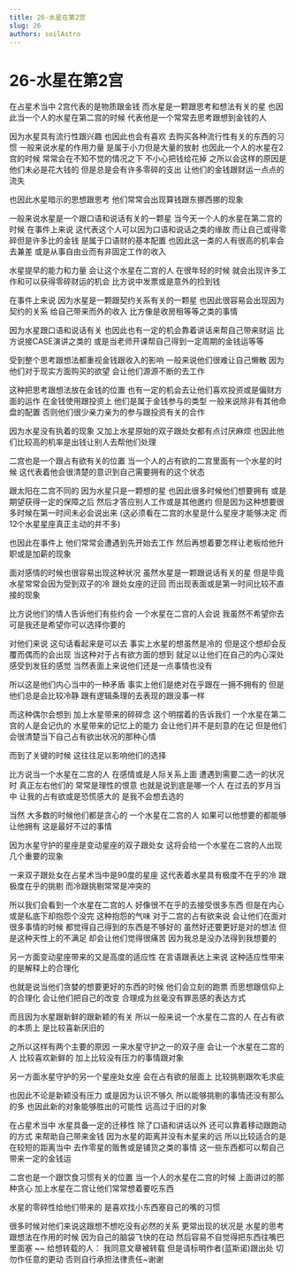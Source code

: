 ```yaml
---
title: 26-水星在第2宫
slug: 26
authors: soilAstro
---
```


# 26-水星在第2宫
在占星术当中
2宫代表的是物质跟金钱
而水星是一颗跟思考和想法有关的星
也因此当一个人的水星在第二宫的时候
代表他是一个常常去思考跟想到金钱的人

因为水星具有流行性跟兴趣
也因此也会有喜欢
去购买各种流行性有关的东西的习惯
一般来说水星的作用力量
是属于小力但是大量的放射
也因此一个人的水星在2宫的时候
常常会在不知不觉的情况之下
不小心把钱给花掉
之所以会这样的原因是
他们未必是花大钱的
但是总是会有许多零碎的支出
让他们的金钱跟财运一点点的流失

也因此水星暗示的思想跟思考
他们常常会出现算钱跟东挪西挪的现象

一般来说水星是一个跟口语和说话有关的一颗星
当今天一个人的水星在第二宫的时候
在事件上来说
这代表这个人可以因为口语和说话之类的缘故
而让自己或得零碎但是许多比的金钱
是属于口语财的基本配置
也因此这一类的人有很高的机率会去兼差
或是从事自由业而有非固定工作的收入

水星提早的能力和力量
会让这个水星在二宫的人
在很年轻的时候
就会出现许多工作和可以获得零碎财运的机会
比方说中发票或是意外的捡到钱

在事件上来说
因为水星是一颗跟契约关系有关的一颗星
也因此很容易会出现因为契约的关系
给自己带来而外的收入
比方像是收房租等等之类的事情

因为水星跟口语和说话有关
也因此也有一定的机会靠着讲话来帮自己带来财运
比方说接CASE演讲之类的
或是当老师开课帮自己得到一定周期的金钱运等等

受到整个思考跟想法都重视金钱跟收入的影响
一般来说他们很难让自己懒散
因为他们对于现实方面购买的欲望
会让他们源源不断的去工作

这种把思考跟想法放在金钱的位置
也有一定的机会去让他们喜欢投资或是偏财方面的运作
在金钱使用跟投资上
他们是属于金钱参与的类型
一般来说除非有其他命盘的配置
否则他们很少亲力亲为的参与跟投资有关的合作

因为水星没有执着的现象
又加上水星原始的双子跟处女都有点讨厌麻烦
也因此他们比较高的机率是出钱让别人去帮他们处理

二宫也是一个跟占有欲有关的位置
当一个人的占有欲的二宫里面有一个水星的时候
这代表着他会很清楚的意识到自己需要拥有的这个状态

跟太阳在二宫不同的
因为水星只是一颗想的星
也因此很多时候他们想要拥有
或是期望获得一定的保障之后
然后才答应别人工作或是其他邀约
但是因为这种想要很多时候在第一时间未必会说出来
(这必须看在二宫的水星是什么星座才能够决定
而12个水星星座真正主动的并不多)

也因此在事件上
他们常常会遭遇到先开始去工作
然后再想着要怎样让老板给他升职或是加薪的现象

面对感情的时候也很容易出现这种状况
虽然水星是一颗跟说话有关的星
但是毕竟水星常常会因为受到双子的冷
跟处女座的迂回
而出现表面或是第一时间比较不直接的现象

比方说他们的情人告诉他们有些约会
一个水星在二宫的人会说
我虽然不希望你去
可是我还是希望你可以选择你要的

对他们来说
这句话看起来是可以去
事实上水星的想虽然是冷的
但是这个想却会反覆而偶而的会出现
当这种对于占有欲方面的想到
就足以让他们在自己的内心深处感受到发狂的感觉
当然表面上来说他们还是一点事情也没有

所以这是他们内心当中的一种矛盾
事实上他们是绝对在乎跟在一拥不拥有的
但是他们总是会比较冷静
跟有逻辑条理的去表现的跟没事一样

而这种偶尔会想到
加上水星带来的碎碎念
这个明摆着的告诉我们
一个水星在第二宫的人是会记仇的
水星带来的记忆上的能力
会让他们并不是刻意的在记
但是他们会很清楚当下自己占有欲出状况的那种心情

而到了关键的时候
这往往足以影响他们的选择

比方说当一个水星在二宫的人
在感情或是人际关系上面
遭遇到需要二选一的状况时
真正左右他们的
常常是理性的恨意
也就是说到底是哪一个人
在过去的岁月当中
让我的占有欲或是恐慌感大的
是我不会想去选的

当然
大多数的时候他们都是贪心的
一个水星在二宫的人
如果可以他想要的都能够让他拥有
这是最好不过的事情

因为水星守护的星座是变动星座的双子跟处女
这将会给一个水星在二宫的人出现几个重要的现象

一来双子跟处女在占星术当中是90度的星座
这代表着水星具有极度不在乎的冷
跟极度在乎的挑剔
而冷跟挑剔常常是冲突的

所以我们会看到一个水星在二宫的人
好像很不在乎的去接受很多东西
但是在内心或是私底下却抱怨个没完
这种抱怨的气味
对于二宫的占有欲来说
会让他们在面对很多事情的时候
都觉得自己得到的东西是不够好的
虽然好还要更好是对的想法
但是这种天性上的不满足
却会让他们觉得很痛苦
因为我总是没办法得到我想要的

另一方面变动星座带来的又是高度的适应性
在言语跟表达上来说
这种适应性带来的是解释上的合理化

也就是说当他们贪婪的想要更好的东西的时候
他们会立刻的跑票
而思想跟信仰上的合理化
会让他们把自己的改变
合理成为丝毫没有罪恶感的表达方式

而且因为水星跟新鲜的跟新颖的有关
所以一般来说一个水星在二宫的人
在占有欲的本质上
是比较喜新厌旧的

之所以这样有两个主要的原因
一来水星守护之一的双子座
会让一个水星在二宫的人
比较喜欢新鲜的
加上比较没有压力的事情跟对象

另一方面水星守护的另一个星座处女座
会在占有欲的层面上
比较挑剔跟吹毛求疵

也因此不论是新颖没有压力
或是因为认识不够久
所以能够挑剔的事情还没有那么的多
也因此新的对象能够胜出的可能性
远高过于旧的对象

在占星术当中
水星具备一定的迁移性
除了口语和讲话以外
还可以靠着移动跟跑动的方式
来帮助自己带来金钱
因为水星的距离并没有木星来的远
所以比较适合的是在较短的距离当中
去作零星的贩售或是铺货之类的事情
这一些东西都可以帮自己带来一定的金钱运

二宫也是一个跟饮食习惯有关的位置
当一个人的水星在二宫的时候
上面讲过的那种贪心
加上水星在二宫让他们常常想着要吃东西

水星的零碎性给他们带来的
是喜欢找小东西塞自己的嘴的习惯

很多时候对他们来说这跟想不想吃没有必然的关系
更常出现的状况是
水星的思考跟想法在作用的时候
因为自己的脑袋飞快的在动
然后容易不自觉得把东西往嘴巴里面塞
~~
给想转载的人：
我同意文章被转载
但是请标明作者(蓝斯诺)跟出处
切勿作任意的更动
否则自行承担法律责任~谢谢

 
  
